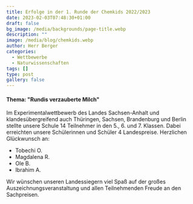 ```yaml
---
title: Erfolge in der 1. Runde der Chemkids 2022/2023
date: 2023-02-03T07:48:30+01:00
draft: false
bg_image: /media/backgrounds/page-title.webp
description: ""
image: /media/blog/chemkids.webp
author: Herr Berger
categories:
  - Wettbewerbe
  - Naturwissenschaften
tags: []
type: post
gallery: false
---
```

#### Thema: "Rundis verzauberte Milch"

Im Experimentalwettbewerb des Landes Sachsen-Anhalt und klandesübergreifend auch Thüringen, Sachsen, Brandenburg und Berlin stellte unsere Schule 14 Teilnehmer in den 5., 6. und 7. Klassen. Dabei erreichten unsere Schülerinnen und Schüler 4 Landespreise. Herzlichen Glückwunsch an:

- Tobechi O.
- Magdalena R.
- Ole B.
- Ibrahim A.

Wir wünschen unseren Landessiegern viel Spaß auf der großes Auszeichnungsveranstaltung und allen Teilnehmenden Freude an den Sachpreisen. 









